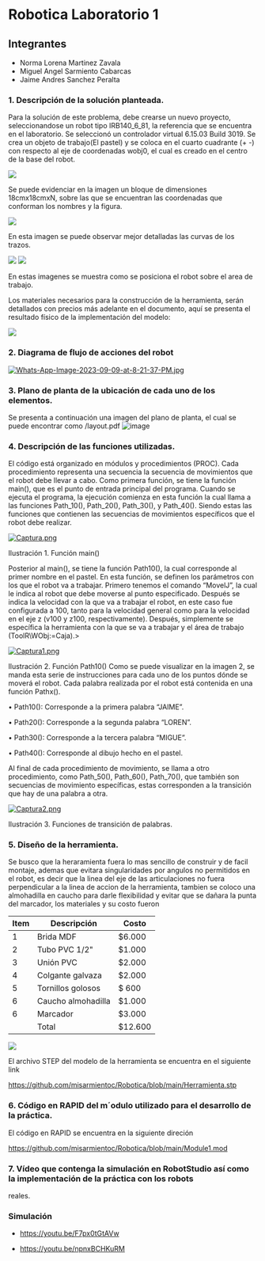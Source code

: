

# Robotica Laboratorio 1

## Integrantes

- Norma Lorena Martinez Zavala
- Miguel Angel Sarmiento Cabarcas
- Jaime Andres Sanchez Peralta


### 1. Descripción de la solución planteada.

Para la solución de este problema, debe crearse un nuevo proyecto, seleccionandose un robot tipo IRB140_6_81, la referencia que se encuentra en el laboratorio. Se seleccionó un controlador virtual 6.15.03 Build 3019.
Se crea un objeto de trabajo(El pastel) y se coloca en el cuarto cuadrante (+ -) con respecto al eje de coordenadas wobj0, el cual es creado en el centro de la base del robot.

<img src="/cuadrantes.png">

Se puede evidenciar en la imagen un bloque de dimensiones 18cmx18cmxN, sobre las que se encuentran las coordenadas que conforman los nombres y la figura.

<img src="/curvas.png">

En esta imagen se puede observar mejor detalladas las curvas de los trazos.

<img src="/BrazoF2.png">
<img src="/BrazoFisico.png">


En estas imagenes se muestra como se posiciona el robot sobre el area de trabajo.

Los materiales necesarios para la construcción de la herramienta, serán detallados con precios más adelante en el documento, aquí se presenta el resultado físico de la implementación del modelo:


<img src="/Herramienta.png">




### 2. Diagrama de flujo de acciones del robot <p>
[![Whats-App-Image-2023-09-09-at-8-21-37-PM.jpg](https://i.postimg.cc/63Y674s5/Whats-App-Image-2023-09-09-at-8-21-37-PM.jpg)](https://postimg.cc/tZnGwTCL) <p>
### 3. Plano de planta de la ubicación de cada uno de los elementos.
Se presenta a continuación una imagen del plano de planta, el cual se puede encontrar como /layout.pdf
 ![image](https://github.com/misarmientoc/Robotica/assets/66492359/f284043a-641f-4f7f-bf3f-3810d222082f)
  
### 4. Descripción de las funciones utilizadas.

El código está organizado en módulos y procedimientos (PROC). Cada procedimiento representa una secuencia la secuencia de movimientos que el robot debe llevar a cabo.
Como primera función, se tiene la función main(), que es el punto de entrada principal del programa. Cuando se ejecuta el programa, la ejecución comienza en esta función la cual llama a las funciones Path_10(), Path_20(), Path_30(), y Path_40(). Siendo estas las funciones que contienen las secuencias de movimientos específicos que el robot debe realizar. <p>
 [![Captura.png](https://i.postimg.cc/sgHfTrBT/Captura.png)](https://postimg.cc/68RNQFfZ) <p>
Ilustración 1. Función main() <p>

Posterior al main(), se tiene la función Path10(), la cual corresponde al primer nombre en el pastel. En esta función, se definen los parámetros con los que el robot va a trabajar. Primero tenemos el comando “MovelJ”, la cual le indica al robot que debe moverse al punto especificado.
Después se indica la velocidad con la que va a trabajar el robot, en este caso fue configurada a 100, tanto para la velocidad general como para la velocidad en el eje z (v100 y z100, respectivamente).
Después, simplemente se específica la herramienta con la que se va a trabajar y el área de trabajo (ToolR\WObj:=Caja).><p>
[![Captura1.png](https://i.postimg.cc/7Z5rYT6N/Captura1.png)](https://postimg.cc/zyYcxvTL) <p>
 
Ilustración 2. Función Path10()
Como se puede visualizar en la imagen 2, se manda esta serie de instrucciones para cada uno de los puntos dónde se moverá el robot.
Cada palabra realizada por el robot está contenida en una función Pathx(). <p>

•	Path10(): Corresponde a la primera palabra “JAIME”. <p>
•	Path20(): Corresponde a la segunda palabra “LOREN”. <p>
•	Path30(): Corresponde a la tercera palabra “MIGUE”. <p>
•	Path40(): Corresponde al dibujo hecho en el pastel. <p>

Al final de cada procedimiento de movimiento, se llama a otro procedimiento, como Path_50(), Path_60(), Path_70(), que también son secuencias de movimiento específicas, estas corresponden a la transición que hay de una palabra a otra. <p>
[![Captura2.png](https://i.postimg.cc/4dZ0tKJq/Captura2.png)](https://postimg.cc/McPtJpfm) <p>
 
Ilustración 3. Funciones de transición de palabras. <p>

### 5. Diseño de la herramienta.
   
   Se busco que la heraramienta fuera lo mas sencillo de construir y de facil montaje, ademas que evitara singularidades por angulos no permitidos en el robot, es decir que la linea del eje de las articulaciones no fuera    perpendicular a la linea de accion de la herramienta, tambien se coloco una almohadilla en caucho para darle flexibilidad y evitar que se dañara la punta del marcador, los materiales y su costo fueron

| Item | Descripción      | Costo |
|------|------------------|-------|
| 1    |Brida MDF         | $6.000|
| 2    |Tubo PVC 1/2"     | $1.000|
| 3    |Unión PVC         | $2.000|
| 4    |Colgante galvaza  | $2.000|
| 5    |Tornillos golosos | $  600|
| 6    |Caucho almohadilla| $1.000|
| 6    |Marcador          | $3.000|
|      |Total             |$12.600|


<img src="/Plano_planta.png">

El archivo STEP del modelo de la herramienta se encuentra en el siguiente link 

https://github.com/misarmientoc/Robotica/blob/main/Herramienta.stp

   
### 6. Código en RAPID del m´odulo utilizado para el desarrollo de la práctica.

   El código en RAPID se encuentra en la siguiente direción 

https://github.com/misarmientoc/Robotica/blob/main/Module1.mod
   
### 7. Vídeo que contenga la simulación en RobotStudio así como la implementación de la práctica con los robots
reales.

### Simulación 

- https://youtu.be/F7px0tGtAVw

- https://youtu.be/npnxBCHKuRM


  




 


